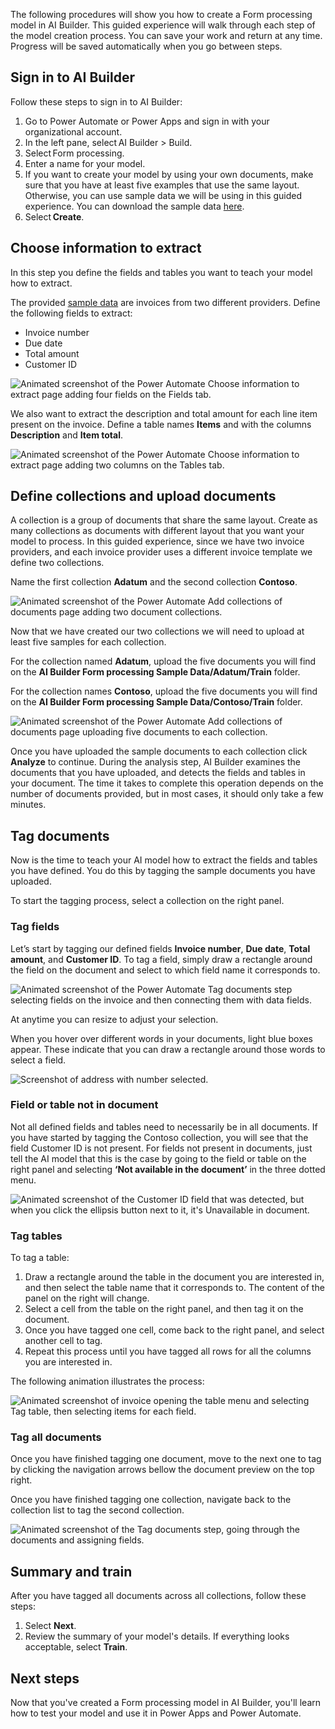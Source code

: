 The following procedures will show you how to create a Form processing model in AI Builder. This guided experience will walk through each step of the model creation process. You can save your work and return at any time. Progress will be saved automatically when you go between steps.

## Sign in to AI Builder

Follow these steps to sign in to AI Builder:

1. Go to Power Automate or Power Apps and sign in with your organizational account.
1. In the left pane, select AI Builder > Build.
1. Select Form processing.
1. Enter a name for your model.
1. If you want to create your model by using your own documents, make sure that you have at least five examples that use the same layout. Otherwise, you can use sample data we will be using in this guided experience. You can download the sample data [here](https://go.microsoft.com/fwlink/?linkid=2128080).
1. Select **Create**.

## Choose information to extract

In this step you define the fields and tables you want to teach your model how to extract.

The provided [sample data](https://go.microsoft.com/fwlink/?linkid=2128080) are invoices from two different providers. Define the following fields to extract:

- Invoice number
- Due date
- Total amount
- Customer ID

![Animated screenshot of the Power Automate Choose information to extract page adding four fields on the Fields tab.](../media/forms-choose-information.gif)

We also want to extract the description and total amount for each line item present on the invoice. Define a table names **Items** and with the columns **Description** and **Item total**.

![Animated screenshot of the Power Automate Choose information to extract page adding two columns on the Tables tab.](../media/forms-choose-information-2.gif)

## Define collections and upload documents

A collection is a group of documents that share the same layout. Create as many collections as documents with different layout that you want your model to process. In this guided experience, since we have two invoice providers, and each invoice provider uses a different invoice template we define two collections.

Name the first collection **Adatum** and the second collection **Contoso**.

![Animated screenshot of the Power Automate Add collections of documents page adding two document collections.](../media/form-processing-add-collections.gif)

Now that we have created our two collections we will need to upload at least five samples for each collection.

For the collection named **Adatum**, upload the five documents you will find on the **AI Builder Form processing Sample Data/Adatum/Train** folder.

For the collection names **Contoso**, upload the five documents you will find on the **AI Builder Form processing Sample Data/Contoso/Train** folder.

![Animated screenshot of the Power Automate Add collections of documents page uploading five documents to each collection.](../media/form-processing-add-collections-2.gif)

Once you have uploaded the sample documents to each collection click **Analyze** to continue. During the analysis step, AI Builder examines the documents that you have uploaded, and detects the fields and tables in your document. The time it takes to complete this operation depends on the number of documents provided, but in most cases, it should only take a few minutes.

## Tag documents

Now is the time to teach your AI model how to extract the fields and tables you have defined. You do this by tagging the sample documents you have uploaded.

To start the tagging process, select a collection on the right panel.

### Tag fields

Let’s start by tagging our defined fields **Invoice number**, **Due date**, **Total amount**, and **Customer ID**. To tag a field, simply draw a rectangle around the field on the document and select to which field name it corresponds to.

![Animated screenshot of the Power Automate Tag documents step selecting fields on the invoice and then connecting them with data fields.](../media/forms-tag-fields.gif)

At anytime you can resize to adjust your selection.

When you hover over different words in your documents, light blue boxes appear. These indicate that you can draw a rectangle around those words to select a field.

![Screenshot of address with number selected.](../media/forms-address.png)

### Field or table not in document

Not all defined fields and tables need to necessarily be in all documents. If you have started by tagging the Contoso collection, you will see that the field Customer ID is not present. For fields not present in documents, just tell the AI model that this is the case by going to the field or table on the right panel and selecting **‘Not available in the document’** in the three dotted menu.

![Animated screenshot of the Customer ID field that was detected, but when you click the ellipsis button next to it, it's Unavailable in document.](../media/forms-not-available-in-document.gif)

### Tag tables

To tag a table: 

1. Draw a rectangle around the table in the document you are interested in, and then select the table name that it corresponds to. The content of the panel on the right will change. 
1. Select a cell from the table on the right panel, and then tag it on the document. 
1. Once you have tagged one cell, come back to the right panel, and select another cell to tag. 
1. Repeat this process until you have tagged all rows for all the columns you are interested in. 

The following animation illustrates the process: 

![Animated screenshot of invoice opening the table menu and selecting Tag table, then selecting items for each field.](../media/form-processing-tag-table.gif)

### Tag all documents

Once you have finished tagging one document, move to the next one to tag by clicking the navigation arrows bellow the document preview on the top right.

Once you have finished tagging one collection, navigate back to the collection list to tag the second collection.

![Animated screenshot of the Tag documents step, going through the documents and assigning fields.](../media/forms-tag-tables-2.gif)

## Summary and train

After you have tagged all documents across all collections, follow these steps:

1. Select **Next**.
2. Review the summary of your model's details. If everything looks acceptable, select **Train**.

## Next steps

Now that you've created a Form processing model in AI Builder, you'll learn how to test your model and use it in Power Apps and Power Automate.

